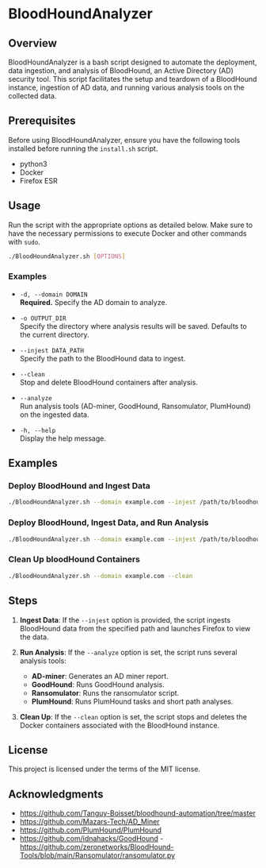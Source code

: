 
# BloodHoundAnalyzer

## Overview

BloodHoundAnalyzer is a bash script designed to automate the deployment, data ingestion, and analysis of BloodHound, an Active Directory (AD) security tool. This script facilitates the setup and teardown of a BloodHound instance, ingestion of AD data, and running various analysis tools on the collected data.

## Prerequisites

Before using BloodHoundAnalyzer, ensure you have the following tools installed before running the `install.sh` script.

- python3
- Docker
- Firefox ESR

## Usage

Run the script with the appropriate options as detailed below. Make sure to have the necessary permissions to execute Docker and other commands with `sudo`.

```bash
./BloodHoundAnalyzer.sh [OPTIONS]
```

### Examples

- `-d, --domain DOMAIN`  
  **Required.** Specify the AD domain to analyze.

- `-o OUTPUT_DIR`  
  Specify the directory where analysis results will be saved. Defaults to the current directory.

- `--injest DATA_PATH`  
  Specify the path to the BloodHound data to ingest.

- `--clean`  
  Stop and delete BloodHound containers after analysis.

- `--analyze`  
  Run analysis tools (AD-miner, GoodHound, Ransomulator, PlumHound) on the ingested data.

- `-h, --help`  
  Display the help message.

## Examples

### Deploy BloodHound and Ingest Data

```bash
./BloodHoundAnalyzer.sh --domain example.com --injest /path/to/bloodhound/data.zip
```

### Deploy BloodHound, Ingest Data, and Run Analysis

```bash
./BloodHoundAnalyzer.sh --domain example.com --injest /path/to/bloodhound/data.zip --analyze
```

### Clean Up bloodHound Containers

```bash
./BloodHoundAnalyzer.sh --domain example.com --clean
```

## Steps

1. **Ingest Data**: If the `--injest` option is provided, the script ingests BloodHound data from the specified path and launches Firefox to view the data.

2. **Run Analysis**: If the `--analyze` option is set, the script runs several analysis tools:
   - **AD-miner**: Generates an AD miner report.
   - **GoodHound**: Runs GoodHound analysis.
   - **Ransomulator**: Runs the ransomulator script.
    - **PlumHound**: Runs PlumHound tasks and short path analyses.

3. **Clean Up**: If the `--clean` option is set, the script stops and deletes the Docker containers associated with the BloodHound instance.

## License

This project is licensed under the terms of the MIT license. 

## Acknowledgments
- https://github.com/Tanguy-Boisset/bloodhound-automation/tree/master
- https://github.com/Mazars-Tech/AD_Miner
- https://github.com/PlumHound/PlumHound
- https://github.com/idnahacks/GoodHound
-https://github.com/zeronetworks/BloodHound-Tools/blob/main/Ransomulator/ransomulator.py
